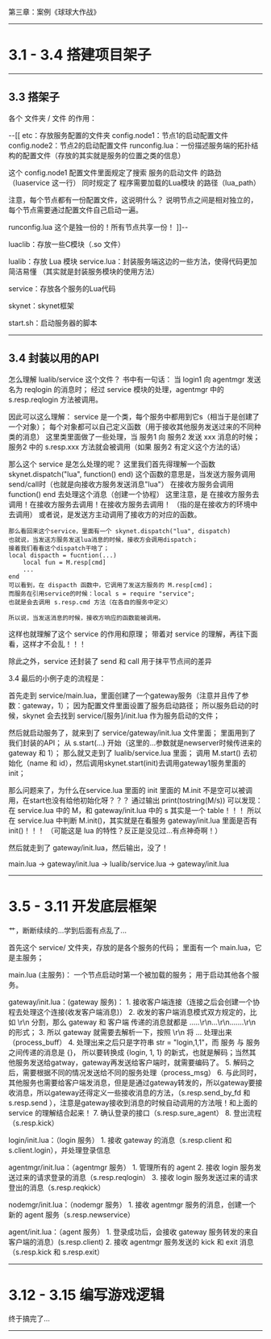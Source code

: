 第三章：案例《球球大作战》

--------------------------------------------------

# 3.1 - 3.4 搭建项目架子

---

## 3.3 搭架子 

各个 文件夹 / 文件 的作用：

--[[
etc：存放服务配置的文件夹
    config.node1：节点1的启动配置文件
    config.node2：节点2的启动配置文件
    runconfig.lua：一份描述服务端的拓扑结构的配置文件（存放的其实就是服务的位置之类的信息）

这个 config.node1 配置文件里面规定了搜索 服务的启动文件 的路劲（luaservice 这一行）
同时规定了 程序需要加载的Lua模块 的路径（lua_path）

注意，每个节点都有一份配置文件，这说明什么？
说明节点之间是相对独立的，每个节点需要通过配置文件自己启动一遍。

runconfig.lua 这个是独一份的！所有节点共享一份！
]]--


luaclib：存放一些C模块（.so 文件）


lualib：存放 Lua 模块
    service.lua：封装服务端这边的一些方法，使得代码更加简洁易懂
    （其实就是封装服务模块的使用方法）


service：存放各个服务的Lua代码


skynet：skynet框架


start.sh：启动服务器的脚本



---

## 3.4 封装以用的API

怎么理解 lualib/service 这个文件？
书中有一句话：
    当 login1 向 agentmgr 发送名为 reqlogin 的消息时；
    经过 service 模块的处理，agentmgr 中的 s.resp.reqlogin 方法被调用。

因此可以这么理解：
    service 是一个类，每个服务中都用到它s（相当于是创建了一个对象）；
    每个对象都可以自己定义函数（用于接收其他服务发送过来的不同种类的消息）
    这里类里面做了一些处理，当 服务1 向 服务2 发送 xxx 消息的时候；
    服务2 中的 s.resp.xxx 方法就会被调用（如果 服务2 有定义这个方法的话）

那么这个 service 是怎么处理的呢？
    这里我们首先得理解一个函数 skynet.dispatch("lua", function() end)
    这个函数的意思是，当发送方服务调用send/call时（也就是向接收方服务发送消息"lua"）
    在接收方服务会调用 function() end 去处理这个消息（创建一个协程）
    这里注意，是 在接收方服务去调用！在接收方服务去调用！在接收方服务去调用！
    （指的是在接收方的环境中去调用）
    或者说，是发送方主动调用了接收方的对应的函数。

    那么看回来这个service，里面有一个 skynet.dispatch("lua", dispatch)
    也就说，当发送方服务发送lua消息的时候，接收方会调用dispatch；
    接着我们看看这个dispatch干啥了；
    local dispacth = fucntion(...)
        local fun = M.resp[cmd]
        ...
    end
    可以看到，在 dispacth 函数中，它调用了发送方服务的 M.resp[cmd]；
    而服务在引用service的时候：local s = require "service";
    也就是会去调用 s.resp.cmd 方法（在各自的服务中定义）

    所以说，当发送消息的时候，接收方响应的函数能被调用。

这样也就理解了这个 service 的作用和原理；
带着对 service 的理解，再往下面看，这样才不会乱！！！

除此之外，service 还封装了 send 和 call 用于抹平节点间的差异


3.4 最后的小例子走的流程是：

首先走到 service/main.lua，里面创建了一个gateway服务（注意并且传了参数：gateway，1）；
因为配置文件里面设置了服务启动路径；
所以服务启动的时候，skynet 会去找到 service/[服务]/init.lua 作为服务启动的文件；

然后就启动服务了，就来到了 service/gateway/init.lua 文件里面；
里面用到了我们封装的API；
从 s.start(...) 开始（这里的...参数就是newserver时候传进来的 gateway 和 1）；
那么就又走到了 lualib/service.lua 里面；
调用 M.start() 去初始化（name 和 id），然后调用skynet.start(init)去调用gateway1服务里面的init；

那么问题来了，为什么在service.lua 里面的 init 里面的 M.init 不是空可以被调用，在start也没有给他初始化呀？？？
通过输出 print(tostring(M/s)) 可以发现：
在 service.lua 中的 M，和 gateway/init.lua 中的 s 其实是一个 table！！！
所以在 service.lua 中判断 M.init()，其实就是在看服务 gateway/init.lua 里面是否有init()！！！
（可能这是 lua 的特性？反正是没见过...有点神奇啊！）

然后就走到了 gateway/init.lua，然后输出，没了！

main.lua -> gateway/init.lua -> lualib/service.lua -> gateway/init.lua

--------------------------------------------------

# 3.5 - 3.11 开发底层框架

艹，断断续续的...学到后面有点乱了...

首先这个 service/ 文件夹，存放的是各个服务的代码；
里面有一个 main.lua，它是主服务；

main.lua (主服务)：
    一个节点启动时第一个被加载的服务；
    用于启动其他各个服务。

gateway/init.lua：(gateway 服务)：
    1. 接收客户端连接（连接之后会创建一个协程去处理这个连接(收发客户端消息)）
    2. 收发的客户端消息模式双方规定的，比如 \r\n 分割，那么 gateway 和 客户端 传递的消息就都是 .....\r\n...\r\n.......\r\n 的形式；
    3. 所以 gateway 就需要去解析一下，按照 \r\n 将 ... 处理出来（process_buff）
    4. 处理出来之后只是字符串 str = "login,1,1"，而 服务 与 服务 之间传递的消息是 {}，
    所以要转换成 {login, 1, 1} 的新式，也就是解码；当然其他服务发送给gatway，gateway再发送给客户端时，就需要编码了。
    5. 解码之后，需要根据不同的情况发送给不同的服务处理（process_msg）
    6. 与此同时，其他服务也需要给客户端发消息，但是是通过gateway转发的，所以gateway要接收消息，所以gateway还得定义一些接收消息的方法，（s.resp.send_by_fd 和 s.resp.send ），注意是gateway接收到消息的时候自动调用的方法哦！和上面的 service 的理解结合起来！
    7. 确认登录的接口（s.resp.sure_agent）
    8. 登出流程（s.resp.kick）

login/init.lua：（login 服务）
    1. 接收 gateway 的消息（s.resp.client 和 s.client.login），并处理登录信息

agentmgr/init.lua：（agentmgr 服务）
    1. 管理所有的 agent 
    2. 接收 login 服务发送过来的请求登录的消息（s.resp.reqlogin）
    3. 接收 login 服务发送过来的请求登出的消息（s.resp.reqkick）

nodemgr/init.lua：（nodemgr 服务）
    1. 接收 agentmgr 服务的消息，创建一个新的 agent 服务（s.resp.newservice）

agent/init.lua：（agent 服务）
    1. 登录成功后，会接收 gateway 服务转发的来自客户端的消息）(s.resp.client)
    2. 接收 agentmgr 服务发送的 kick 和 exit 消息（s.resp.kick 和 s.resp.exit）


--------------------------------------------------

# 3.12 - 3.15 编写游戏逻辑

终于搞完了...

---





















